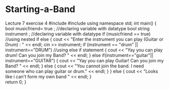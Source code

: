 # Starting-a-Band
Lecture 7 exercise 4
#include<iostream>
#include<string>
using namespace std;
int main()
{
	bool musicfriend= true ;  //declaring variable with datatype bool
	string instrument ;            //declaring variable with datatype
	if (musicfriend == true)  //using nested if else
{
		cout << "Enter the instrument you can play (Guitar or Drum) : " << endl;
		cin >> instrument;
		if (instrument == "drum" || instrument=="DRUM") //using else if statement
		{
			cout << "Yay you can play drum! Can you join my Band? " << endl;
	    }
		else if(instrument=="guitar"|| instrument=="GUITAR")
		{
			cout << "Yay you can play Guitar! Can you join my Band? " << endl;
		}
		else
		{
			cout << "You cannot join the band. I need someone who can play guitar or drum." << endl;
		}
}
	else
	{
		cout << "Looks like i can't form my own band " << endl;
	}	
	return 0;
}
